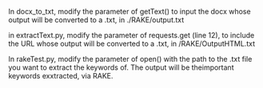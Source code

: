 In docx_to_txt, modify the parameter of getText() to input the docx whose output will be converted to a .txt, in ./RAKE/output.txt

in extractText.py, modify the parameter of requests.get (line 12), to include the URL whose output will be converted to a .txt, in /RAKE/OutputHTML.txt

In rakeTest.py, modify the parameter of open() with the path to the .txt file you want to extract the keywords of. The output will be theimportant keywords exxtracted, via RAKE.
